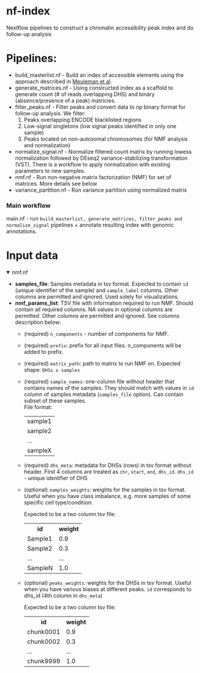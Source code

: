 # nf-index
Nextflow pipelines to construct a chromatin accessibility peak index and do follow-up analysis

# Pipelines:
- build_masterlist.nf - Build an index of accessible elements using the approach described in [Meuleman et al](https://www.nature.com/articles/s41586-020-2559-3).
- generate_matrices.nf - Using constructed index as a scaffold to generate count (# of reads overlapping DHS) and binary (absence/presence of a peak) matricies.
- filter_peaks.nf - Filter peaks and convert data to np binary format for follow-up analysis. We filter:<br>
  1) Peaks overlapping ENCODE blacklisted regions
  2) Low-signal singletons (low signal peaks identified in only one sample)
  3) Peaks located on non-autosomal chromosomes (for NMF analysis and normalization)
- normalize_signal.nf - Normalize filtered count matrix by running lowess normalization followed by DEseq2 variance-stabilizing transformation (VST). There is a workflow to apply normalization with existing parameters to new samples.
- nmf.nf - Run non-negative matrix factorization (NMF) for set of matrices. More details see below
- variance_partition.nf - Run variance partition using normalized matrix
### Main workflow
main.nf - run `build_masterlist, generate_matrices, filter_peaks and normalize_signal` pipelines + annotate resulting index with genomic annotations.

# Input data
<details open><summary>nmf.nf</summary>

<p>

- **samples_file**: Samples metadata in tsv format. Expected to contain `id` (unique identifier of the sample) and `sample_label` columns. Other columns are permitted and ignored. Used solely for visualizations.
- **nmf_params_list**: TSV file with information required to run NMF. Should contain all required columns. NA values in optional columns are permitted. Other columns are permitted and ignored. See columns description below:
    + (required) `n_components` - number of components for NMF. 
    + (required) `prefix`: prefix for all input files. n_components will be added to prefix.
    + (required) `matrix_path`: path to matrix to run NMF on. Expected shape: `DHSs x samples`
    + (required) `sample_names`: one-column file without header that contains names of the samples. They should match with values in `id` column of samples metadata (`samples_file` option). Can contain subset of these samples.<br> File format: <br>
        <table>
        <tr>
            <td>sample1</td>
        </tr>
        <tr>
            <td>sample2</td>
        </tr>
        <tr>
            <td>...</td>
        </tr>
        <tr>
            <td>sampleX</td>
        </tr>
        </table>
    + (required) `dhs_meta`: metadata for DHSs (rows) in tsv format without header. First 4 columns are treated as `chr`, `start`, `end`, `dhs_id`. `dhs_id` - unique identifier of DHS
    + (optional) `samples_weights`: weights for the samples in tsv format. Useful when you have class imbalance, e.g. more samples of some specific cell type/condition.
    
        Expected to be a two column tsv file: <br>
        <table>
            <tr>
                <th>id</th>
                <th>weight</th>
            </tr>
            <tr>
                <td>Sample1</td>
                <td>0.9</td>
            </tr>
            <tr>
                <td>Sample2</td>
                <td>0.3</td>
            </tr>
            <tr>
                <td>...</td>
                <td>...</td>
            </tr>
            <tr>
                <td>SampleN</td>
                <td>1.0</td>
            </tr>
        </table>

    + (optional) `peaks_weights`: weights for the DHSs in tsv format. Useful when you have various biases at different peaks. `id` corresponds to dhs_id (4th column in `dhs_meta`)
    
        Expected to be a two column tsv file:<br>
            <table>
        <tr>
            <th>id</th>
            <th>weight</th>
        </tr>
        <tr>
            <td>chunk0001</td>
            <td>0.9</td>
        </tr>
        <tr>
            <td>chunk0002</td>
            <td>0.3</td>
        </tr>
        <tr>
            <td>...</td>
            <td>...</td>
        </tr>
        <tr>
            <td>chunk9999</td>
            <td>1.0</td>
        </tr>
        </table>
</p>
</details>
